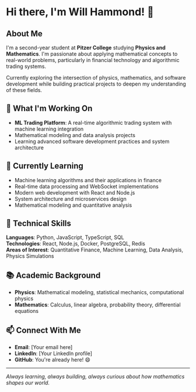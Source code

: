 # Hi there, I'm Will Hammond! 👋

## About Me
I'm a second-year student at **Pitzer College** studying **Physics and Mathematics**. I'm passionate about applying mathematical concepts to real-world problems, particularly in financial technology and algorithmic trading systems.

Currently exploring the intersection of physics, mathematics, and software development while building practical projects to deepen my understanding of these fields.

## 🔭 What I'm Working On
- **ML Trading Platform**: A real-time algorithmic trading system with machine learning integration
- Mathematical modeling and data analysis projects
- Learning advanced software development practices and system architecture

## 🌱 Currently Learning
- Machine learning algorithms and their applications in finance
- Real-time data processing and WebSocket implementations
- Modern web development with React and Node.js
- System architecture and microservices design
- Mathematical modeling and quantitative analysis

## 💼 Technical Skills
**Languages**: Python, JavaScript, TypeScript, SQL  
**Technologies**: React, Node.js, Docker, PostgreSQL, Redis  
**Areas of Interest**: Quantitative Finance, Machine Learning, Data Analysis, Physics Simulations  

## 📚 Academic Background
- **Physics**: Mathematical modeling, statistical mechanics, computational physics
- **Mathematics**: Calculus, linear algebra, probability theory, differential equations

## 📫 Connect With Me
- **Email**: [Your email here]
- **LinkedIn**: [Your LinkedIn profile]
- **GitHub**: You're already here! 😄

---
*Always learning, always building, always curious about how mathematics shapes our world.*
